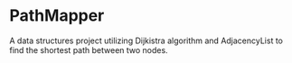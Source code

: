 # PathMapper
A data structures project utilizing Dijkistra algorithm and AdjacencyList to find the shortest path between two nodes.
